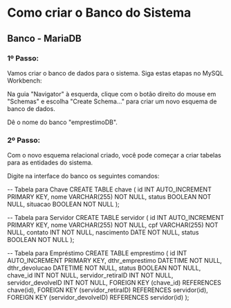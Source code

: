 # Como criar o Banco do Sistema
## Banco - MariaDB

### 1º Passo:
<p>Vamos criar o banco de dados para o sistema. Siga estas etapas no MySQL Workbench:</p>

<p>Na guia "Navigator" à esquerda, clique com o botão direito do mouse em "Schemas" e escolha "Create Schema..." para criar um novo esquema de banco de dados.
<p>Dê o nome do banco "emprestimoDB".</p>

### 2º Passo:
<p>Com o novo esquema relacional criado, você pode começar a criar tabelas para as entidades do sistema.</p>

<p>Digite na interface do banco os seguintes comandos: </p>

-- Tabela para Chave
CREATE TABLE chave (
  id INT AUTO_INCREMENT PRIMARY KEY,
  nome VARCHAR(255) NOT NULL,
  status BOOLEAN NOT NULL,
  situacao BOOLEAN NOT NULL
);

-- Tabela para Servidor
CREATE TABLE servidor (
  id INT AUTO_INCREMENT PRIMARY KEY,
  nome VARCHAR(255) NOT NULL,
  cpf VARCHAR(255) NOT NULL,
  contato INT NOT NULL,
  nascimento DATE NOT NULL,
  status BOOLEAN NOT NULL
);

-- Tabela para Empréstimo
CREATE TABLE emprestimo (
  id INT AUTO_INCREMENT PRIMARY KEY,
  dthr_emprestimo DATETIME NOT NULL,
  dthr_devolucao DATETIME NOT NULL,
  status BOOLEAN NOT NULL,
  chave_id INT NOT NULL,
  servidor_retiraID INT NOT NULL,
  servidor_devolveID INT NOT NULL,
  FOREIGN KEY (chave_id) REFERENCES chave(id),
  FOREIGN KEY (servidor_retiraID) REFERENCES servidor(id),
  FOREIGN KEY (servidor_devolveID) REFERENCES servidor(id)
);